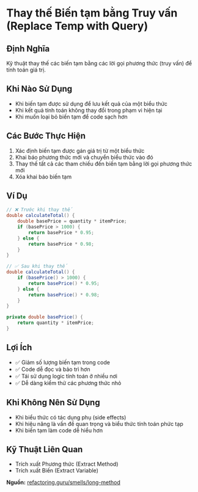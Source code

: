 # **Thay thế Biến tạm bằng Truy vấn (Replace Temp with Query)**

## **Định Nghĩa**
Kỹ thuật thay thế các biến tạm bằng các lời gọi phương thức (truy vấn) để tính toán giá trị.

## **Khi Nào Sử Dụng**
- Khi biến tạm được sử dụng để lưu kết quả của một biểu thức
- Khi kết quả tính toán không thay đổi trong phạm vi hiện tại
- Khi muốn loại bỏ biến tạm để code sạch hơn

## **Các Bước Thực Hiện**
1. Xác định biến tạm được gán giá trị từ một biểu thức
2. Khai báo phương thức mới và chuyển biểu thức vào đó
3. Thay thế tất cả các tham chiếu đến biến tạm bằng lời gọi phương thức mới
4. Xóa khai báo biến tạm

## **Ví Dụ**
```java
// ❌ Trước khi thay thế
double calculateTotal() {
    double basePrice = quantity * itemPrice;
    if (basePrice > 1000) {
        return basePrice * 0.95;
    } else {
        return basePrice * 0.98;
    }
}

// ✅ Sau khi thay thế
double calculateTotal() {
    if (basePrice() > 1000) {
        return basePrice() * 0.95;
    } else {
        return basePrice() * 0.98;
    }
}

private double basePrice() {
    return quantity * itemPrice;
}
```

## **Lợi Ích**
- ✅ Giảm số lượng biến tạm trong code
- ✅ Code dễ đọc và bảo trì hơn
- ✅ Tái sử dụng logic tính toán ở nhiều nơi
- ✅ Dễ dàng kiểm thử các phương thức nhỏ

## **Khi Không Nên Sử Dụng**
- Khi biểu thức có tác dụng phụ (side effects)
- Khi hiệu năng là vấn đề quan trọng và biểu thức tính toán phức tạp
- Khi biến tạm làm code dễ hiểu hơn

## **Kỹ Thuật Liên Quan**
- Trích xuất Phương thức (Extract Method)
- Trích xuất Biến (Extract Variable)

**Nguồn:** [refactoring.guru/smells/long-method](https://refactoring.guru/smells/long-method)
